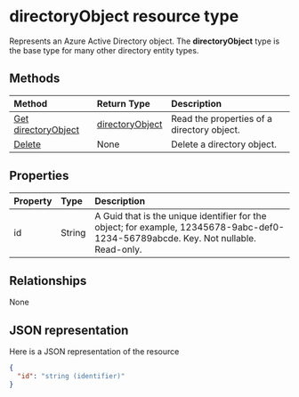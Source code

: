 # directoryObject resource type

Represents an Azure Active Directory object. The **directoryObject** type is the base type for many other directory entity types.


## Methods

| Method       | Return Type  |Description|
|:---------------|:--------|:----------|
|[Get directoryObject](../api/directoryobject_get.md) | [directoryObject](directoryobject.md) |Read the properties  of a directory object.|
|[Delete](../api/directoryobject_delete.md) | None |Delete a directory object. |


## Properties
| Property	   | Type	|Description|
|:---------------|:--------|:----------|
|id|String|A Guid that is the unique identifier for the object; for example, 12345678-9abc-def0-1234-56789abcde. Key. Not nullable. Read-only.|

## Relationships
None


## JSON representation

Here is a JSON representation of the resource

<!-- {
  "blockType": "resource",
  "optionalProperties": [

  ],
  "keyProperty": "id",
  "@odata.type": "microsoft.graph.directoryObject"
}-->

```json
{
  "id": "string (identifier)"
}

```

<!-- uuid: 8fcb5dbc-d5aa-4681-8e31-b001d5168d79
2015-10-25 14:57:30 UTC -->
<!-- {
  "type": "#page.annotation",
  "description": "directoryObject resource",
  "keywords": "",
  "section": "documentation",
  "tocPath": ""
}-->


<!-- {
  "type": "#page.annotation",
  "description": "Directory Objects API",
  "tocPath": "/v1.0 reference/Users/directory objects",
  "apiVersion": "v1.0",
  "section": "documentation",
  "canonicalURL": ""
} -->
